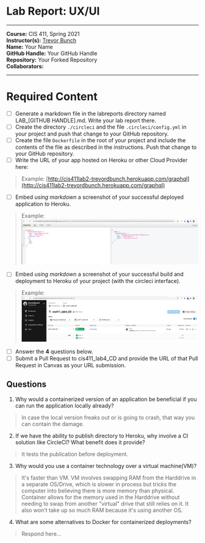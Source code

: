 # Lab Report: UX/UI
___
**Course:** CIS 411, Spring 2021  
**Instructor(s):** [Trevor Bunch](https://github.com/trevordbunch)  
**Name:** Your Name  
**GitHub Handle:** Your GitHub Handle  
**Repository:** Your Forked Repository  
**Collaborators:** 
___

# Required Content

- [ ] Generate a markdown file in the labreports directory named LAB_[GITHUB HANDLE].md. Write your lab report there.
- [ ] Create the directory ```./circleci``` and the file ```.circleci/config.yml``` in your project and push that change to your GitHub repository.
- [ ] Create the file ```Dockerfile``` in the root of your project and include the contents of the file as described in the instructions. Push that change to your GitHub repository.
- [ ] Write the URL of your app hosted on Heroku or other Cloud Provider here:  
> Example: [http://cis411lab2-trevordbunch.herokuapp.com/graphql](http://cis411lab2-trevordbunch.herokuapp.com/graphql)
- [ ] Embed _using markdown_ a screenshot of your successful deployed application to Heroku.  
> Example: ![Successful Build](../ex/trevordbunch_lab2_01.png)
- [ ] Embed _using markdown_ a screenshot of your successful build and deployment to Heroku of your project (with the circleci interface).  
> Example: ![Successful Build](../ex/trevordbunch_lab2_02.png)
- [ ] Answer the **4** questions below.
- [ ] Submit a Pull Request to cis411_lab4_CD and provide the URL of that Pull Request in Canvas as your URL submission.

## Questions
1. Why would a containerized version of an application be beneficial if you can run the application locally already?
> In case the local version freaks out or is going to crash, that way you can contain the damage.
2. If we have the ability to publish directory to Heroku, why involve a CI solution like CircleCI? What benefit does it provide?
> It tests the publication before deployment.
3. Why would you use a container technology over a virtual machine(VM)?
> It's faster than VM. VM involves swapping RAM from the Harddrive in a separate OS/Drive, which is slower in process but tricks the computer into believing there is more memory than physical. Container allows for the memory used in the Harddrive without needing to swap from another "virtual" drive that still relies on it. It also won't take up so much RAM because it's using another OS.
4. What are some alternatives to Docker for containerized deployments?
> Respond here...